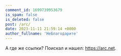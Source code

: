 ```yaml
---
comment_id: 1699739953679
is_spam: false
is_deleted: false
post: /arc/
date: 2023-11-11 21:59:14 +0000
author_fullname: 'НеБлагодарите'
---
```


А где же ссылки?
Поискал и нашел: https://arc.net.
